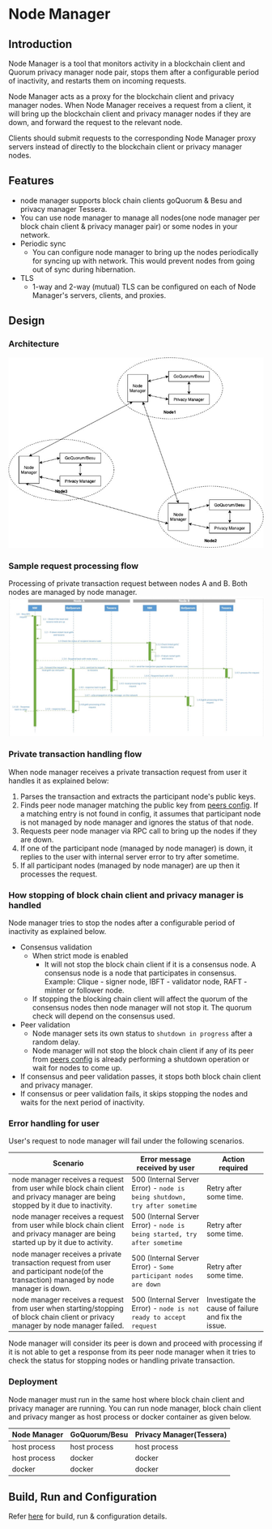 # Node Manager

## Introduction
Node Manager is a tool that monitors activity in a blockchain client and Quorum privacy manager node pair, stops them after a configurable period of inactivity, and restarts them on incoming requests.

Node Manager acts as a proxy for the blockchain client and privacy manager nodes.  When Node Manager receives a request from a client, it will bring up the blockchain client and privacy manager nodes if they are down, and forward the request to the relevant node.

Clients should submit requests to the corresponding Node Manager proxy servers instead of directly to the blockchain client or privacy manager nodes.

## Features
- node manager supports block chain clients goQuorum & Besu and privacy manager Tessera. 
- You can use node manager to manage all nodes(one node manager per block chain client & privacy manager pair) or some nodes in your network.
- Periodic sync
    - You can configure node manager to bring up the nodes periodically for syncing up with network. This would prevent nodes from going out of sync during hibernation.
- TLS
    - 1-way and 2-way (mutual) TLS can be configured on each of Node Manager's servers, clients, and proxies.  

## Design

### Architecture
![Architecture & Design](node-manager-arch.jpg)

### Sample request processing flow
Processing of private transaction request between nodes A and B. Both nodes are managed by node manager.
![request flow](workflow.jpeg)


### Private transaction handling flow
When node manager receives a private transaction request from user it handles it as explained below:
1. Parses the transaction and extracts the participant node's public keys. 
2. Finds peer node manager matching the public key from [peers config](CONFIG.md#Peers-config-file). If a matching entry is not found in config, it assumes that participant node is not managed by node manager and ignores the status of that node.
3. Requests peer node manager via RPC call to bring up the nodes if they are down.
4. If one of the participant node (managed by node manager) is down, it replies to the user with internal server error to try after sometime. 
5. If all participant nodes (managed by node manager) are up then it processes the request.

### How stopping of block chain client and privacy manager is handled
Node manager tries to stop the nodes after a configurable period of inactivity as explained below.
- Consensus validation
    - When strict mode is enabled
        - It will not stop the block chain client if it is a consensus node. A consensus node is a node that participates in consensus. Example: Clique - signer node, IBFT - validator node, RAFT - minter or follower node.
    - If stopping the blocking chain client will affect the quorum of the consensus nodes then node manager will not stop it. The quorum check will depend on the consensus used. 
- Peer validation
    - Node manager sets its own status to `shutdown in progress` after a random delay.
    - Node manager will not stop the block chain client if any of its peer from [peers config](CONFIG.md#Peers-config-file) is already performing a shutdown operation or wait for nodes to come up. 
- If consensus and peer validation passes, it stops both block chain client and privacy manager.
- If consensus or peer validation fails, it skips stopping the nodes and waits for the next period of inactivity.
 
### Error handling for user
User's request to node manager will fail under the following scenarios.

| Scenario  | Error message received by user | Action required |
| --- | --- | --- |
| node manager receives a request from user while block chain client and privacy manager are being stopped by it due to inactivity. | 500 (Internal Server Error) - `node is being shutdown, try after sometime` | Retry after some time. |  
| node manager receives a request from user while block chain client and privacy manager are being started up by it due to activity. | 500 (Internal Server Error) - `node is being started, try after sometime` | Retry after some time. |  
| node manager receives a private transaction request from user and participant node(of the transaction) managed by node manager is down. | 500 (Internal Server Error) - `Some participant nodes are down` | Retry after some time. |  
| node manager receives a request from user when starting/stopping of block chain client or privacy manager by node manager failed. | 500 (Internal Server Error) - `node is not ready to accept request` | Investigate the cause of failure and fix the issue. |  

Node manager will consider its peer is down and proceed with processing if it is not able to get a response from its peer node manager when it tries to check the status for stopping nodes or handling private transaction.

### Deployment
Node manager must run in the same host where block chain client and privacy manager are running.
You can run node manager, block chain client and privacy manger as host process or docker container as given below.

| Node Manager  | GoQuorum/Besu | Privacy Manager(Tessera) |
| --- | --- | --- |
| host process | host process | host process |
| host process | docker | docker |
| docker | docker | docker | 
 

## Build, Run and Configuration
Refer [here](CONFIG.md) for build, run & configuration details.
